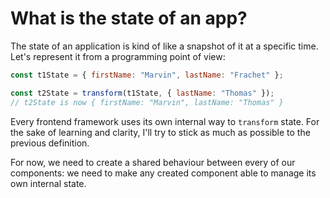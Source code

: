 # What is the state of an app?

The state of an application is kind of like a snapshot of it at a specific time.
Let's represent it from a programming point of view:

```javascript
const t1State = { firstName: "Marvin", lastName: "Frachet" };

const t2State = transform(t1State, { lastName: "Thomas" });
// t2State is now { firstName: "Marvin", lastName: "Thomas" }
```

Every frontend framework uses its own internal way to `transform` state. For the sake of learning and clarity, I'll try to stick as much as possible to the previous definition.

For now, we need to create a shared behaviour between every of our components: we need to make any created component able to manage its own internal state.

